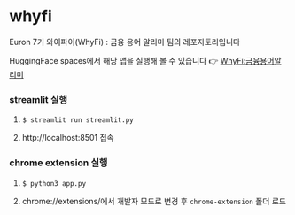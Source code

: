 # whyfi
Euron 7기 와이파이(WhyFi) : 금융 용어 알리미 팀의 레포지토리입니다

HuggingFace spaces에서 해당 앱을 실행해 볼 수 있습니다 👉 [WhyFi:금융용어알리미](https://huggingface.co/spaces/xeoyeon/whyfi)

### streamlit 실행
1. 
    ```(bash)
    $ streamlit run streamlit.py
    ```
2. 
    http://localhost:8501 접속

### chrome extension 실행
1. 
    ```(bash)
    $ python3 app.py
    ```
2. 
    chrome://extensions/에서 개발자 모드로 변경 후 `chrome-extension` 폴더 로드
